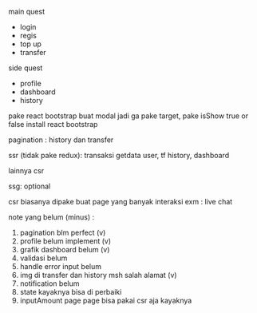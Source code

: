 main quest

- login
- regis
- top up
- transfer

side quest

- profile
- dashboard
- history

pake react bootstrap buat modal
jadi ga pake target, pake isShow true or false
install react bootstrap

pagination :
history dan transfer

ssr (tidak pake redux):
transaksi getdata user, tf history, dashboard

lainnya csr

ssg: optional

csr biasanya dipake buat page yang banyak interaksi
exm : live chat

note yang belum (minus) :

1. pagination blm perfect (v)
2. profile belum implement (v)
3. grafik dashboard belum (v)
4. validasi belum
5. handle error input belum
6. img di transfer dan history msh salah alamat (v)
7. notification belum
8. state kayaknya bisa di perbaiki
9. inputAmount page page bisa pakai csr aja kayaknya
